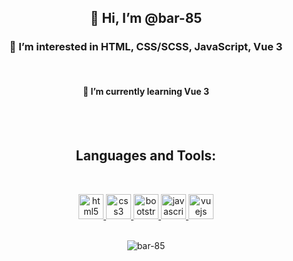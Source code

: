 <h2 align="center"> 👋 Hi, I’m @bar-85 </h2>
<h3 align="center"> 👀 I’m interested in HTML, CSS/SCSS, JavaScript, Vue 3 </h3>
<br />
<h4 align="center"> 🌱 I’m currently learning Vue 3 </h4>
<br />
<br />
 <h2 align="center">Languages and Tools:</h2>
<br />
 <p align="center"><a href="https://www.w3.org/html/" target="_blank"> <img src="https://img.icons8.com/dusk/64/000000/html-5.png" alt="html5" width="40" height="40"/> </a><a href="https://www.w3schools.com/css/" target="_blank"> <img src="https://img.icons8.com/color/48/000000/css3.png" alt="css3" width="40" height="40"/> </a><a href="https://getbootstrap.com" target="_blank"> <img src="https://img.icons8.com/color/48/000000/bootstrap.png" alt="bootstrap" width="40" height="40"/> </a><a href="https://developer.mozilla.org/en-US/docs/Web/JavaScript" target="_blank"> <img src="https://img.icons8.com/color/48/000000/javascript.png" alt="javascript" width="40" height="40"/> </a><a href="https://vuejs.org/" target="_blank"> <img src="https://img.icons8.com/color/48/000000/vue-js.png" alt="vuejs" width="40" height="40"/> </a>
<br />
<br />
<p align="center"><img src="https://github-readme-stats.vercel.app/api/top-langs?username=bar-85&show_icons=true&locale=en&layout=compact&theme=radical" alt="bar-85" /></p>
<br />
<!---
bar-85/bar-85 is a ✨ special ✨ repository because its `README.md` (this file) appears on your GitHub profile.
You can click the Preview link to take a look at your changes.
--->
